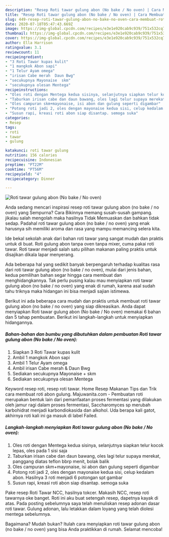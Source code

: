 ```yaml
---
description: "Resep Roti tawar gulung abon (No bake / No oven) | Cara Membuat Roti tawar gulung abon (No bake / No oven) Yang Enak Dan Lezat"
title: "Resep Roti tawar gulung abon (No bake / No oven) | Cara Membuat Roti tawar gulung abon (No bake / No oven) Yang Enak Dan Lezat"
slug: 449-resep-roti-tawar-gulung-abon-no-bake-no-oven-cara-membuat-roti-tawar-gulung-abon-no-bake-no-oven-yang-enak-dan-lezat
date: 2020-07-18T05:47:43.669Z
image: https://img-global.cpcdn.com/recipes/e3e1e920cab9c939/751x532cq70/roti-tawar-gulung-abon-no-bake-no-oven-foto-resep-utama.jpg
thumbnail: https://img-global.cpcdn.com/recipes/e3e1e920cab9c939/751x532cq70/roti-tawar-gulung-abon-no-bake-no-oven-foto-resep-utama.jpg
cover: https://img-global.cpcdn.com/recipes/e3e1e920cab9c939/751x532cq70/roti-tawar-gulung-abon-no-bake-no-oven-foto-resep-utama.jpg
author: Ella Harrison
ratingvalue: 3.1
reviewcount: 11
recipeingredient:
- "3 Roti Tawar kupas kulit"
- "1 mangkok Abon sapi"
- "1 Telur Ayam omega"
- "irisan Cabe merah  Daun Bwg"
- "secukupnya Mayonaise  skm"
- "secukupnya olesan Mentega"
recipeinstructions:
- "Oles roti dengan Mentega kedua sisinya, selanjutnya siapkan telur kocok lepas, oles pada 1 sisi saja"
- "Taburkan irisan cabe dan daun bawang, oles lagi telur supaya merekat, panggang diatas teflon bbrp menit, bolak balik"
- "Oles campuran skm+mayonaise, isi abon dan gulung seperti digambar"
- "Potong roti jadi 2, oles dengan mayonaise kedua sisi, celup kedalam abon. Hasilnya 3 roti menjadi 6 potongan spt gambar"
- "Susun rapi, kreasi roti abon siap disantap. semoga suka"
categories:
- Resep
tags:
- roti
- tawar
- gulung

katakunci: roti tawar gulung 
nutrition: 156 calories
recipecuisine: Indonesian
preptime: "PT22M"
cooktime: "PT56M"
recipeyield: "4"
recipecategory: Dinner

---
```



![Roti tawar gulung abon (No bake / No oven)](https://img-global.cpcdn.com/recipes/e3e1e920cab9c939/751x532cq70/roti-tawar-gulung-abon-no-bake-no-oven-foto-resep-utama.jpg)

Anda sedang mencari inspirasi resep roti tawar gulung abon (no bake / no oven) yang Sempurna? Cara Bikinnya memang susah-susah gampang. jikalau salah mengolah maka hasilnya Tidak Memuaskan dan bahkan tidak sedap. Padahal roti tawar gulung abon (no bake / no oven) yang enak harusnya sih memiliki aroma dan rasa yang mampu memancing selera kita.

Ide bekal sekolah anak dari bahan roti tawar yang sangat mudah dan praktis untuk di buat. Roti gulung abon tanpa oven tanpa mixer, cuma pakai roti tawar. Roti tawar menjadi salah satu pilihan makanan paling praktis untuk disajikan dikala lapar menyerang.

Ada beberapa hal yang sedikit banyak berpengaruh terhadap kualitas rasa dari roti tawar gulung abon (no bake / no oven), mulai dari jenis bahan, kedua pemilihan bahan segar hingga cara membuat dan menghidangkannya. Tak perlu pusing kalau mau menyiapkan roti tawar gulung abon (no bake / no oven) yang enak di rumah, karena asal sudah tahu triknya maka hidangan ini bisa menjadi sajian istimewa.


Berikut ini ada beberapa cara mudah dan praktis untuk membuat roti tawar gulung abon (no bake / no oven) yang siap dikreasikan. Anda dapat menyiapkan Roti tawar gulung abon (No bake / No oven) memakai 6 bahan dan 5 tahap pembuatan. Berikut ini langkah-langkah untuk menyiapkan hidangannya.

<!--inarticleads1-->

##### Bahan-bahan dan bumbu yang dibutuhkan dalam pembuatan Roti tawar gulung abon (No bake / No oven):

1. Siapkan 3 Roti Tawar kupas kulit
1. Ambil 1 mangkok Abon sapi
1. Ambil 1 Telur Ayam omega
1. Ambil irisan Cabe merah &amp; Daun Bwg
1. Sediakan secukupnya Mayonaise + skm
1. Sediakan secukupnya olesan Mentega


Keyword resep roti, resep roti tawar. Home Resep Makanan Tips dan Trik cara membuat roti abon gulung. Majuwanita.com - Pembuatan roti merupakan bentuk lain dari pemanfaatan proses fermentasi yang dilakukan oleh jamur ragi dalam proses fermentasi, Saccharomyces sp merubah karbohidrat menjadi karbondiokasida dan alkohol. Uda berapa kali gatot, akhirnya roti kali ini ga masuk di label Failed. 

<!--inarticleads2-->

##### Langkah-langkah menyiapkan Roti tawar gulung abon (No bake / No oven):

1. Oles roti dengan Mentega kedua sisinya, selanjutnya siapkan telur kocok lepas, oles pada 1 sisi saja
1. Taburkan irisan cabe dan daun bawang, oles lagi telur supaya merekat, panggang diatas teflon bbrp menit, bolak balik
1. Oles campuran skm+mayonaise, isi abon dan gulung seperti digambar
1. Potong roti jadi 2, oles dengan mayonaise kedua sisi, celup kedalam abon. Hasilnya 3 roti menjadi 6 potongan spt gambar
1. Susun rapi, kreasi roti abon siap disantap. semoga suka


Pake resep Roti Tawar NCC, hasilnya tokcer. Makasih NCC, resep roti tawarnya oke banget. Roti ini aku buat setengah resep, dapetnya kayak di atas. Pada posting sebelumnya saya telah menuliskan resep adonan dasar roti tawar. Gulung adonan, lalu letakkan dalam loyang yang telah diolesi mentega sebelumnya. 

Bagaimana? Mudah bukan? Itulah cara menyiapkan roti tawar gulung abon (no bake / no oven) yang bisa Anda praktikkan di rumah. Selamat mencoba!
